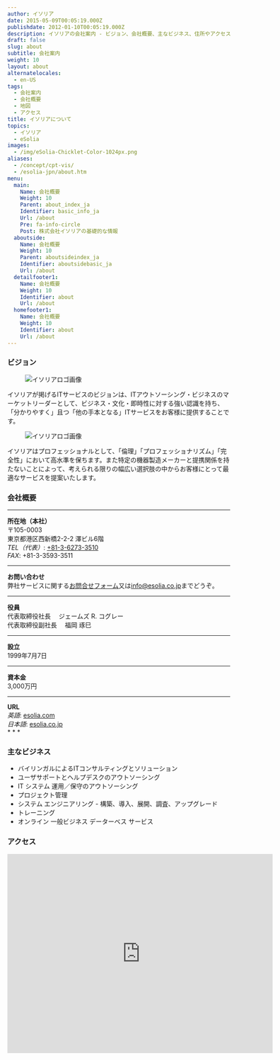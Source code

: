 ```yaml
---
author: イソリア
date: 2015-05-09T00:05:19.000Z
publishdate: 2012-01-10T00:05:19.000Z
description: イソリアの会社案内 - ビジョン、会社概要、主なビジネス、住所やアクセス地図、その他一般情報。
draft: false
slug: about
subtitle: 会社案内
weight: 10
layout: about
alternatelocales:
  - en-US
tags:
  - 会社案内
  - 会社概要
  - 地図
  - アクセス
title: イソリアについて
topics:
  - イソリア
  - eSolia
images:
  - /img/eSolia-Chicklet-Color-1024px.png
aliases:
  - /concept/cpt-vis/
  - /esolia-jpn/about.htm
menu:
  main:
    Name: 会社概要
    Weight: 10
    Parent: about_index_ja
    Identifier: basic_info_ja
    Url: /about
    Pre: fa-info-circle
    Post: 株式会社イソリアの基礎的な情報
  aboutside:
    Name: 会社概要
    Weight: 10
    Parent: aboutsideindex_ja    
    Identifier: aboutsidebasic_ja
    Url: /about
  detailfooter1:
    Name: 会社概要
    Weight: 10
    Identifier: about
    Url: /about
  homefooter1:
    Name: 会社概要
    Weight: 10
    Identifier: about
    Url: /about
---
```


### ビジョン

<figure class="image is-128x128 is-pulled-left is-hidden-mobile">
<img class="" data-caption="イソリアロゴ" alt="イソリアロゴ画像" src="/img/eSolia-Chicklet-Color.svg" >
</figure>

イソリアが掲げるITサービスのビジョンは、ITアウトソーシング・ビジネスのマーケットリーダーとして、ビジネス・文化・即時性に対する強い認識を持ち、「分かりやすく」且つ「他の手本となる」ITサービスをお客様に提供することです。

<figure class="image is-256x256 is-hidden-tablet">
<img class="" data-caption="イソリアロゴ" alt="イソリアロゴ画像" src="/img/eSolia-Chicklet-Color.svg" >
</figure>

イソリアはプロフェッショナルとして、「倫理」「プロフェッショナリズム」「完全性」において高水準を保ちます。また特定の機器製造メーカーと提携関係を持たないことによって、考えられる限りの幅広い選択肢の中からお客様にとって最適なサービスを提案いたします。


### 会社概要

* * *
<div class="row">
  <div class="col s12 m4"><strong>所在地（本社）</strong></div>
  <div class="col s12 m8">〒105-0003<br>
    東京都港区西新橋2-2-2 澤ビル6階<br>
    <em>TEL（代表）</em>: <a href="tel:+81-3-6273-3510">+81-3-6273-3510</a><br>
    <em>FAX</em>: +81-3-3593-3511<br>
    <hr>
  </div>
  <div class="col s12 m4"><strong>お問い合わせ</strong></div>
  <div class="col s12 m8">弊社サービスに関する<a href="/info-request">お問合せフォーム</a>又は<a href="mailto:info@esolia.co.jp">info@esolia.co.jp</a>までどうぞ。
    <hr>
  </div>
  <div class="col s12 m4"><strong>役員</strong></div>
  <div class="col s12 m8">代表取締役社長 　ジェームズ R. コグレー<br>
    代表取締役副社長 　福岡 琢巳<br>
    <hr>
  </div>
  <div class="col s12 m4"><strong>設立</strong></div>
  <div class="col s12 m8">1999年7月7日
    <hr>
   </div>  
  <div class="col s12 m4"><strong>資本金</strong></div>
  <div class="col s12 m8">3,000万円
    <hr>
    </div>
  <div class="col s12 m4"><strong>URL</strong></div>
  <div class="col s12 m8"><em>英語</em>: <a href="http://esolia.com">esolia.com</a><br>
    <em>日本語</em>: <a href="http://esolia.co.jp">esolia.co.jp</a><br>
  </div>
</div>
* * *

### 主なビジネス

* バイリンガルによるITコンサルティングとソリューション
* ユーザサポートとヘルプデスクのアウトソーシング
* IT システム 運用／保守のアウトソーシング
* プロジェクト管理
* システム エンジニアリング - 構築、導入、展開、調査、アップグレード
* トレーニング
* オンライン 一般ビジネス データーベス サービス

### アクセス

<p><div class="map-responsive">
<iframe src="https://www.google.com/maps/embed?pb=!1m18!1m12!1m3!1d3241.377084474057!2d139.75146199999998!3d35.667716!2m3!1f0!2f0!3f0!3m2!1i1024!2i768!4f13.1!3m3!1m2!1s0x60188b933eb5098d%3A0xb799ee788fa28eb7!2seSolia+Inc.!5e0!3m2!1sen!2sjp!4v1434536695719" width="600" height="450" frameborder="0" style="border:0"></iframe>
</div></p>

